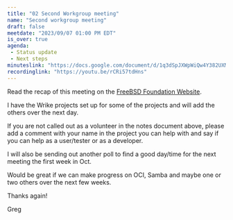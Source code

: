 ```yaml
---
title: "02 Second Workgroup meeting"
name: "Second workgroup meeting"
draft: false
meetdate: "2023/09/07 01:00 PM EDT"
is_over: true
agenda:
 - Status update
 - Next steps
minuteslink: "https://docs.google.com/document/d/1q3dSpJXWpWiQw4Y382UXM-HzKdHY4PKOQGs4bm5Txfk/edit?usp=sharing"
recordinglink: "https://youtu.be/rCRi57tdHns"
---
```


Read the recap of this meeting on the [FreeBSD Foundation Website](https://freebsdfoundation.org/blog/recap-of-second-enterprise-working-group-meeting/).

I have the Wrike projects set up for some of the projects and will add the others over the next day.

If you are not called out as a volunteer in the notes document above, please add a comment with your name in the project you can help with and say if you can help as a user/tester or as a developer.

I will also be sending out another poll to find a good day/time for the next meeting the first week in Oct.

Would be great if we can make progress on OCI, Samba and maybe one or two others over the next few weeks.

Thanks again!

Greg
